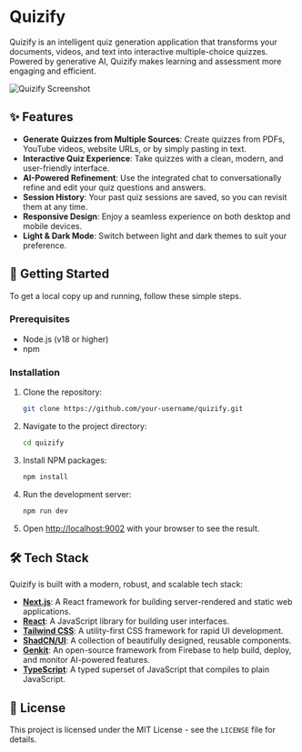 # Quizify

Quizify is an intelligent quiz generation application that transforms your documents, videos, and text into interactive multiple-choice quizzes. Powered by generative AI, Quizify makes learning and assessment more engaging and efficient.

![Quizify Screenshot](https://storage.googleapis.com/aifirebase.appspot.com/stάρt-1709605282/static/quizify.png)

## ✨ Features

- **Generate Quizzes from Multiple Sources**: Create quizzes from PDFs, YouTube videos, website URLs, or by simply pasting in text.
- **Interactive Quiz Experience**: Take quizzes with a clean, modern, and user-friendly interface.
- **AI-Powered Refinement**: Use the integrated chat to conversationally refine and edit your quiz questions and answers.
- **Session History**: Your past quiz sessions are saved, so you can revisit them at any time.
- **Responsive Design**: Enjoy a seamless experience on both desktop and mobile devices.
- **Light & Dark Mode**: Switch between light and dark themes to suit your preference.

## 🚀 Getting Started

To get a local copy up and running, follow these simple steps.

### Prerequisites

- Node.js (v18 or higher)
- npm

### Installation

1. Clone the repository:
   ```sh
   git clone https://github.com/your-username/quizify.git
   ```
2. Navigate to the project directory:
   ```sh
   cd quizify
   ```
3. Install NPM packages:
   ```sh
   npm install
   ```
4. Run the development server:
   ```sh
   npm run dev
   ```
5. Open [http://localhost:9002](http://localhost:9002) with your browser to see the result.

## 🛠️ Tech Stack

Quizify is built with a modern, robust, and scalable tech stack:

- **[Next.js](https://nextjs.org/)**: A React framework for building server-rendered and static web applications.
- **[React](https://reactjs.org/)**: A JavaScript library for building user interfaces.
- **[Tailwind CSS](https://tailwindcss.com/)**: A utility-first CSS framework for rapid UI development.
- **[ShadCN/UI](https://ui.shadcn.com/)**: A collection of beautifully designed, reusable components.
- **[Genkit](https://firebase.google.com/docs/genkit)**: An open-source framework from Firebase to help build, deploy, and monitor AI-powered features.
- **[TypeScript](https://www.typescriptlang.org/)**: A typed superset of JavaScript that compiles to plain JavaScript.

## 📄 License

This project is licensed under the MIT License - see the `LICENSE` file for details.
